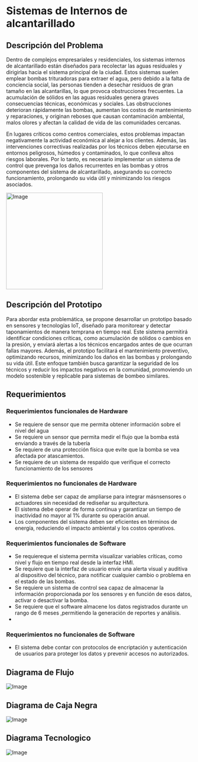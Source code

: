 # Sistemas de Internos de alcantarillado
## Descripción del Problema
Dentro de complejos empresariales y residenciales, los sistemas internos de alcantarillado están diseñados para recolectar las aguas residuales y dirigirlas hacia el sistema principal de la ciudad. Estos sistemas suelen emplear bombas trituradoras para extraer el agua, pero debido a la falta de conciencia social, las personas tienden a desechar residuos de gran tamaño en las alcantarillas, lo que provoca obstrucciones frecuentes. La acumulación de sólidos en las aguas residuales genera graves consecuencias técnicas, económicas y sociales. Las obstrucciones deterioran rápidamente las bombas, aumentan los costos de mantenimiento y reparaciones, y originan reboses que causan contaminación ambiental, malos olores y afectan la calidad de vida de las comunidades cercanas.

En lugares críticos como centros comerciales, estos problemas impactan negativamente la actividad económica al alejar a los clientes. Además, las intervenciones correctivas realizadas por los técnicos deben ejecutarse en entornos peligrosos, húmedos y contaminados, lo que conlleva altos riesgos laborales. Por lo tanto, es necesario implementar un sistema de control que prevenga los daños recurrentes en las bombas y otros componentes del sistema de alcantarillado, asegurando su correcto funcionamiento, prolongando su vida útil y minimizando los riesgos asociados.

<img width="261" alt="Image" src="https://github.com/user-attachments/assets/0066ef38-1b7c-49fb-a67f-d2e0cc35e5a2" />


## Descripción del Prototipo
Para abordar esta problemática, se propone desarrollar un prototipo basado en
sensores y tecnologías IoT, diseñado para monitorear y detectar taponamientos de
manera temprana en tiempo real. Este sistema permitirá identificar condiciones
críticas, como acumulación de sólidos o cambios en la presión, y enviará alertas a
los técnicos encargados antes de que ocurran fallas mayores. Además, el prototipo
facilitará el mantenimiento preventivo, optimizando recursos, minimizando los daños
en las bombas y prolongando su vida útil. Este enfoque también busca garantizar la
seguridad de los técnicos y reducir los impactos negativos en la comunidad,
promoviendo un modelo sostenible y replicable para sistemas de bombeo similares.


## Requerimientos
### Requerimientos funcionales de Hardware

- Se requiere de sensor que me permita obtener información sobre el nivel del agua
- Se requiere un sensor que permita medir el flujo que la bomba está enviando a través de la tubería
- Se requiere de una protección física que evite que la bomba se vea afectada por atascamientos.
- Se requiere de un sistema de respaldo que verifique el correcto funcionamiento de los sensores

### Requerimientos no funcionales de Hardware

- El sistema debe ser capaz de ampliarse para integrar másnsensores o actuadores sin necesidad de rediseñar su arquitectura.
- El sistema debe operar de forma continua y garantizar un tiempo de inactividad no mayor al 1% durante su operación anual.
- Los componentes del sistema deben ser eficientes en términos de energía, reduciendo el impacto ambiental y los costos operativos.


### Requerimientos funcionales de Software
- Se requiereque el sistema permita visualizar variables críticas, como nivel y flujo en tiempo real desde la interfaz HMI. 
- Se requiere que la interfaz de usuario envíe una alerta visual y auditiva al dispositivo del técnico, para notificar cualquier cambio o problema en el estado de las bombas.
- Se requiere un sistema de control sea capaz de almacenar la información proporcionada por los sensores y en función de esos datos, activar o desactivar la bomba.
- Se requiere que el software almacene los datos registrados durante  un rango de 6 meses ,permitiendo la generación de reportes y análisis.
- 
### Requerimientos no funcionales de Software
- El sistema debe contar con protocolos de encriptación y autenticación de usuarios para proteger los datos y prevenir accesos no autorizados.


## Diagrama de Flujo

![Image](https://github.com/user-attachments/assets/681440e5-dc70-4121-a77b-563b01781457)

## Diagrama de Caja Negra

![Image](https://github.com/user-attachments/assets/c34c3469-ad0d-4e1a-af32-f0d569c53044)

## Diagrama Tecnologico

![Image](https://github.com/user-attachments/assets/d69e9efc-27d2-4eeb-8a81-6c07b16ee7c7)
